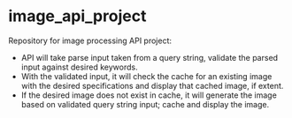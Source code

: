 # image_api_project

Repository for image processing API project:
- API will take parse input taken from a query string, validate the parsed input against desired keywords.
- With the validated input, it will check the cache for an existing image with the desired specifications and display that cached image, if extent. 
- If the desired image does not exist in cache, it will generate the image based on validated query string input; cache and display the image. 
